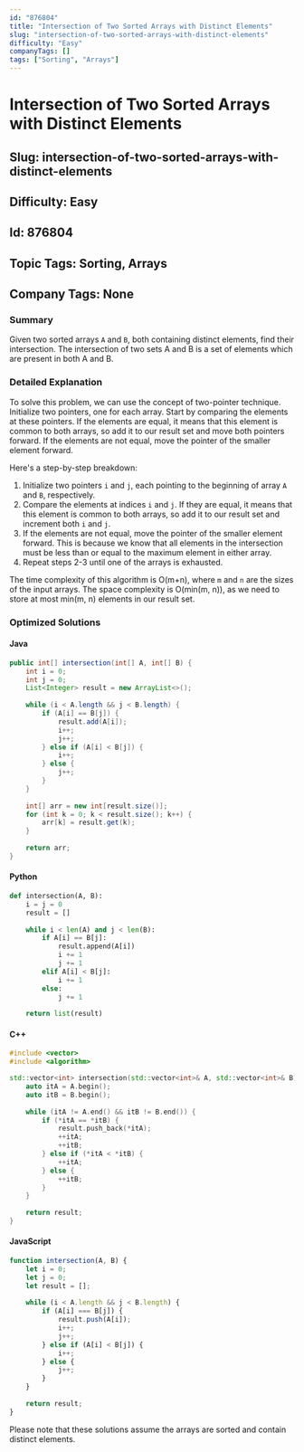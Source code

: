 ```yaml
---
id: "876804"
title: "Intersection of Two Sorted Arrays with Distinct Elements"
slug: "intersection-of-two-sorted-arrays-with-distinct-elements"
difficulty: "Easy"
companyTags: []
tags: ["Sorting", "Arrays"]
---
```


# Intersection of Two Sorted Arrays with Distinct Elements
## Slug: intersection-of-two-sorted-arrays-with-distinct-elements
## Difficulty: Easy
## Id: 876804
## Topic Tags: Sorting, Arrays
## Company Tags: None

### Summary
Given two sorted arrays `A` and `B`, both containing distinct elements, find their intersection. The intersection of two sets A and B is a set of elements which are present in both A and B.

### Detailed Explanation

To solve this problem, we can use the concept of two-pointer technique. Initialize two pointers, one for each array. Start by comparing the elements at these pointers. If the elements are equal, it means that this element is common to both arrays, so add it to our result set and move both pointers forward. If the elements are not equal, move the pointer of the smaller element forward.

Here's a step-by-step breakdown:

1. Initialize two pointers `i` and `j`, each pointing to the beginning of array `A` and `B`, respectively.
2. Compare the elements at indices `i` and `j`. If they are equal, it means that this element is common to both arrays, so add it to our result set and increment both `i` and `j`.
3. If the elements are not equal, move the pointer of the smaller element forward. This is because we know that all elements in the intersection must be less than or equal to the maximum element in either array.
4. Repeat steps 2-3 until one of the arrays is exhausted.

The time complexity of this algorithm is O(m+n), where `m` and `n` are the sizes of the input arrays. The space complexity is O(min(m, n)), as we need to store at most min(m, n) elements in our result set.

### Optimized Solutions

#### Java
```java
public int[] intersection(int[] A, int[] B) {
    int i = 0;
    int j = 0;
    List<Integer> result = new ArrayList<>();
    
    while (i < A.length && j < B.length) {
        if (A[i] == B[j]) {
            result.add(A[i]);
            i++;
            j++;
        } else if (A[i] < B[j]) {
            i++;
        } else {
            j++;
        }
    }
    
    int[] arr = new int[result.size()];
    for (int k = 0; k < result.size(); k++) {
        arr[k] = result.get(k);
    }
    
    return arr;
}
```

#### Python
```python
def intersection(A, B):
    i = j = 0
    result = []
    
    while i < len(A) and j < len(B):
        if A[i] == B[j]:
            result.append(A[i])
            i += 1
            j += 1
        elif A[i] < B[j]:
            i += 1
        else:
            j += 1
    
    return list(result)
```

#### C++
```cpp
#include <vector>
#include <algorithm>

std::vector<int> intersection(std::vector<int>& A, std::vector<int>& B) {
    auto itA = A.begin();
    auto itB = B.begin();
    
    while (itA != A.end() && itB != B.end()) {
        if (*itA == *itB) {
            result.push_back(*itA);
            ++itA;
            ++itB;
        } else if (*itA < *itB) {
            ++itA;
        } else {
            ++itB;
        }
    }
    
    return result;
}
```

#### JavaScript
```javascript
function intersection(A, B) {
    let i = 0;
    let j = 0;
    let result = [];
    
    while (i < A.length && j < B.length) {
        if (A[i] === B[j]) {
            result.push(A[i]);
            i++;
            j++;
        } else if (A[i] < B[j]) {
            i++;
        } else {
            j++;
        }
    }
    
    return result;
}
```

Please note that these solutions assume the arrays are sorted and contain distinct elements.